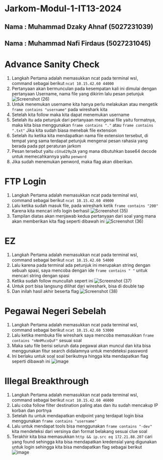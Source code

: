 # Jarkom-Modul-1-IT13-2024

## Nama : Muhammad Dzaky Ahnaf (5027231039)
## Nama : Muhammad Nafi Firdaus (5027231045)

# Advance Sanity Check 
1. Langkah Pertama adalah memasukkan ncat pada terminal wsl, command sebagai berikut `ncat 10.15.42.60 44000`
2. Pertanyaan akan bermunculan pada kesempatan kali ini dimulai dengan pertanyaan Username, nama file yang dikirim lalu pesan petunjuk
![Screenshot (26)](https://github.com/user-attachments/assets/b617c2ac-1baf-4483-956a-72c1a9ec7f9b)
3. Untuk menemukan username kita hanya perlu melakukan atau mengetik `frame contains "username"` pada wireshark kita
4. Setelah kita follow maka kita dapat menemukan username
5. Setelah itu ada petunjuk dari pertanyaan mengenai file yaitu formatnya, maka kita bisa menggunakan `frame contains "."` atau `frame contains ".txt"` Jika kita sudah biasa menebak file extension
6. Setelah itu ketika kita mendapatkan nama file extension tersebut, di tempat yang sama terdapat petunjuk mengenai pesan rahasia yang berada pada ppt peraturan jarkom
7. Pesan tersebut yaitu `cGVud29yZA` yang mana dibutuhkan base64 decode untuk memecahkannya yaitu `penword`
8. Jika sudah menemukan penword, maka flag akan diberikan.

# FTP Login 
1. Langkah Pertama adalah memasukkan ncat pada terminal wsl, command sebagai berikut `ncat 10.15.42.60 49000`
2. Lalu ketika sudah masuk file, pada wireshark ketik `frame contains "200"` Karena kita mencari info login berhasil
![Screenshot (35)](https://github.com/user-attachments/assets/c40bc018-8913-4db5-a615-7161ff58265c)
3. Tampilan diatas akan menjawab kedua pertanyaan dari soal yang mana akan memberikan kita flag seperti dibawah ini 
![Screenshot (36)](https://github.com/user-attachments/assets/a9243e89-616e-4bff-a335-34589b1f6e5a)

# EZ 
1. Langkah Pertama adalah memasukkan ncat pada terminal wsl, command sebagai berikut `ncat 10.15.42.60 54000`
2. Lalu karena pada terminal ada petunjuk ini merupakan string dengan sebuah spasi, saya mencoba dengan ide `frame contains " "` untuk mencari string dengan spasi
3. Ketika sudah follow muncullah sepert ini
 ![Screenshot (37)](https://github.com/user-attachments/assets/25a4ede2-94e0-4573-8584-c3b99f8fa8bb)
4. Untuk port bisa langsung dilihat dari wireshark, bisa di double tap
5. Dan inilah hasil akhir beserta flag
![Screenshot (38)](https://github.com/user-attachments/assets/aeecbb8d-1abf-42b4-82a7-c9bd819ce97e)

# Pegawai Negeri Sebelah
1. Langkah Pertama adalah memasukkan ncat pada terminal wsl, command sebagai berikut `ncat 10.15.42.60 53000`
2. Lalu ketika membuka file wireshark saya mencoba memasukkan `frame contains "nNnM%coQuF"` sesuai soal
3. Maka satu file berisi seluruh data pegawai akan muncul dan kita bisa menggunakan fitur search didalamnya untuk mendeteksi password
4. Ini berlaku untuk soal soal berikutnya hingga kita mendapatkan flag seperti dibawah ini
   ![image](https://github.com/user-attachments/assets/42b067b7-c3dd-4b8b-8cf3-695e91fe7e4a)

# Illegal Breakthrough 
1. Langkah Pertama adalah memasukkan ncat pada terminal wsl, command sebagai berikut `ncat 10.15.42.60 46000`
2. Lalu coba follow filter destination paling atas dan itu sudah mencakup IP korban dan portnya
3. Setelah itu untuk mendapatkan endpoint yang terdapat login bisa menggunakan `frame contains "username"`
4. Lalu untuk mendapat tools bisa menggunakan `frame contains "-dev"` kita mendeteksi dari versinya dan format belakang sesuai clue soal
5. Terakhir kita bisa memasukkan `http && ip.src eq 172.21.88.207` cari yang found sehingga kita bisa mendapatkan kredensial yang digunakan untuk login sehingga kita bisa mendapatkan flag sebagai berikut
   ![image](https://github.com/user-attachments/assets/f58a9ced-3cbc-44a0-94d8-221050025d3e)

